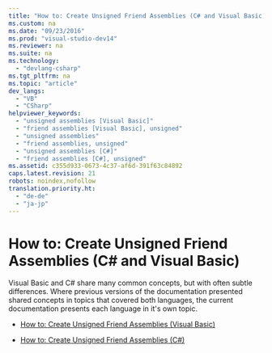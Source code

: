 ```yaml
---
title: "How to: Create Unsigned Friend Assemblies (C# and Visual Basic)"
ms.custom: na
ms.date: "09/23/2016"
ms.prod: "visual-studio-dev14"
ms.reviewer: na
ms.suite: na
ms.technology: 
  - "devlang-csharp"
ms.tgt_pltfrm: na
ms.topic: "article"
dev_langs: 
  - "VB"
  - "CSharp"
helpviewer_keywords: 
  - "unsigned assemblies [Visual Basic]"
  - "friend assemblies [Visual Basic], unsigned"
  - "unsigned assemblies"
  - "friend assemblies, unsigned"
  - "unsigned assemblies [C#]"
  - "friend assemblies [C#], unsigned"
ms.assetid: c355d933-0673-4c37-af6d-391f63c84892
caps.latest.revision: 21
robots: noindex,nofollow
translation.priority.ht: 
  - "de-de"
  - "ja-jp"
---
```

# How to: Create Unsigned Friend Assemblies (C# and Visual Basic)
Visual Basic and C# share many common concepts, but with often subtle differences. Where previous versions of the documentation presented shared concepts in topics that covered both languages, the current documentation presents each language in it's own topic.  
  
-   [How to: Create Unsigned Friend Assemblies (Visual Basic)](../vs140/how-to--create-unsigned-friend-assemblies--visual-basic-.md)  
  
-   [How to: Create Unsigned Friend Assemblies (C#)](../vs140/how-to--create-unsigned-friend-assemblies--csharp-.md)